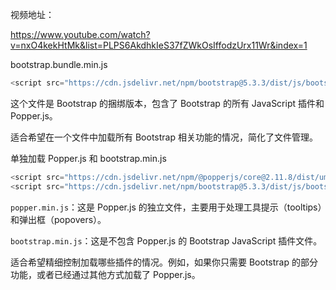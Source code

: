 

视频地址：

https://www.youtube.com/watch?v=nxO4kekHtMk&list=PLPS6AkdhkIeS37fZWkOsIffodzUrx11Wr&index=1





bootstrap.bundle.min.js

```js
<script src="https://cdn.jsdelivr.net/npm/bootstrap@5.3.3/dist/js/bootstrap.bundle.min.js" integrity="sha384-YvpcrYf0tY3lHB60NNkmXc5s9fDVZLESaAA55NDzOxhy9GkcIdslK1eN7N6jIeHz" crossorigin="anonymous"></script>
```

这个文件是 Bootstrap 的捆绑版本，包含了 Bootstrap 的所有 JavaScript 插件和 Popper.js。

适合希望在一个文件中加载所有 Bootstrap 相关功能的情况，简化了文件管理。



单独加载 Popper.js 和 bootstrap.min.js

```js
<script src="https://cdn.jsdelivr.net/npm/@popperjs/core@2.11.8/dist/umd/popper.min.js" integrity="sha384-I7E8VVD/ismYTF4hNIPjVp/Zjvgyol6VFvRkX/vR+Vc4jQkC+hVqc2pM8ODewa9r" crossorigin="anonymous"></script>
<script src="https://cdn.jsdelivr.net/npm/bootstrap@5.3.3/dist/js/bootstrap.min.js" integrity="sha384-0pUGZvbkm6XF6gxjEnlmuGrJXVbNuzT9qBBavbLwCsOGabYfZo0T0to5eqruptLy" crossorigin="anonymous"></script>
```

`popper.min.js`：这是 Popper.js 的独立文件，主要用于处理工具提示（tooltips）和弹出框（popovers）。

`bootstrap.min.js`：这是不包含 Popper.js 的 Bootstrap JavaScript 插件文件。

适合希望精细控制加载哪些插件的情况。例如，如果你只需要 Bootstrap 的部分功能，或者已经通过其他方式加载了 Popper.js。